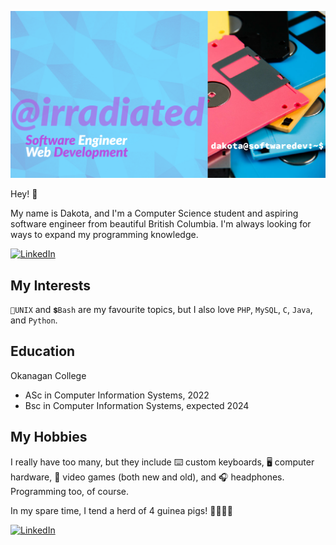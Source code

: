 
![banner](./ghprofilev3.png)

Hey! 👋 

My name is Dakota, and I'm a Computer Science student and aspiring software engineer from beautiful British Columbia.  I'm always looking for ways to expand my programming knowledge.

[![LinkedIn](https://img.shields.io/badge/LinkedIn-0077B5?style=for-the-badge&logo=linkedin&logoColor=white)](https://www.linkedin.com/in/dakota-flath/)


## My Interests

`🐧UNIX` and `💲Bash` are my favourite topics, but I also love `PHP`, `MySQL`, `C`, `Java`, and `Python`.

## Education

Okanagan College
- ASc in Computer Information Systems, 2022
- Bsc in Computer Information Systems, expected 2024

## My Hobbies

I really have too many, but they include ⌨️ custom keyboards, 
🖥️ computer hardware, 👾 video games (both new and old), and 
🎧 headphones. Programming too, of course.

In my spare time, I tend a herd of 4 guinea pigs! 🐹🐹🐹🐹

[![LinkedIn](https://img.shields.io/badge/Steam-000000?style=for-the-badge&logo=steam&logoColor=white)](https://steamcommunity.com/id/meowacat/)



<!-- 
dropdown box

<details>
    <summary>📃 Resume</summary>
    hello world
</details>
-->